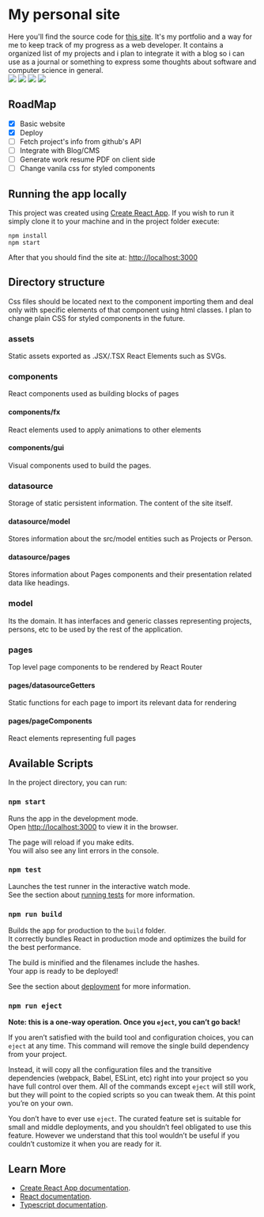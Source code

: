 # My personal site
Here you'll find the source code for [this site](https://lukasmolin.github.io/).
It's my portfolio and a way for me to keep track of my progress as a web developer. It contains a organized list of my projects and i plan to integrate it with a blog so i can use as a journal or something to express some thoughts about software and computer science in general.\
<img src="https://img.shields.io/badge/Typescript-007ACC.svg?style=flat-square&logo=typescript&logoColor=white"></img>
<img src="https://img.shields.io/badge/React-61CDE8.svg?style=flat-square&logo=react&logoColor=white"></img>
<img src="https://img.shields.io/badge/HTML-E34F26.svg?style=flat-square&logo=html5&logoColor=white"></img>
<img src="https://img.shields.io/badge/CSS-1572B6.svg?style=flat-square&logo=css3&logoColor=white"></img>

## RoadMap

- [x] Basic website
- [x] Deploy
- [ ] Fetch project's info from github's API
- [ ] Integrate with Blog/CMS
- [ ] Generate work resume PDF on client side
- [ ] Change vanila css for styled components

## Running the app locally

This project was created using [Create React App](https://github.com/facebook/create-react-app).
If you wish to run it simply clone it to your machine and in the project folder execute:
```
npm install
npm start
```
After that you should find the site at: [http://localhost:3000](http://localhost:3000)

## Directory structure

Css files should be located next to the component importing them and deal only with specific elements of that component using html classes. I plan to change plain CSS for styled components in the future.
### assets

Static assets exported as .JSX/.TSX React Elements such as SVGs.

### components

React components used as building blocks of pages

#### components/fx

React elements used to apply animations to other elements

#### components/gui

Visual components used to build the pages.

### datasource

Storage of static persistent information. The content of the site itself.

#### datasource/model

Stores information about the src/model entities such as Projects or Person.

#### datasource/pages

Stores information about Pages components and their presentation related data like headings.

### model

Its the domain. It has interfaces and generic classes representing projects, persons, etc to be used by the rest of the application.

### pages

Top level page components to be rendered by React Router

#### pages/datasourceGetters

Static functions for each page to import its relevant data for rendering

#### pages/pageComponents

React elements representing full pages
## Available Scripts

In the project directory, you can run:

### `npm start`

Runs the app in the development mode.\
Open [http://localhost:3000](http://localhost:3000) to view it in the browser.

The page will reload if you make edits.\
You will also see any lint errors in the console.

### `npm test`

Launches the test runner in the interactive watch mode.\
See the section about [running tests](https://facebook.github.io/create-react-app/docs/running-tests) for more information.

### `npm run build`

Builds the app for production to the `build` folder.\
It correctly bundles React in production mode and optimizes the build for the best performance.

The build is minified and the filenames include the hashes.\
Your app is ready to be deployed!

See the section about [deployment](https://facebook.github.io/create-react-app/docs/deployment) for more information.

### `npm run eject`

**Note: this is a one-way operation. Once you `eject`, you can’t go back!**

If you aren’t satisfied with the build tool and configuration choices, you can `eject` at any time. This command will remove the single build dependency from your project.

Instead, it will copy all the configuration files and the transitive dependencies (webpack, Babel, ESLint, etc) right into your project so you have full control over them. All of the commands except `eject` will still work, but they will point to the copied scripts so you can tweak them. At this point you’re on your own.

You don’t have to ever use `eject`. The curated feature set is suitable for small and middle deployments, and you shouldn’t feel obligated to use this feature. However we understand that this tool wouldn’t be useful if you couldn’t customize it when you are ready for it.

## Learn More

* [Create React App documentation](https://facebook.github.io/create-react-app/docs/getting-started).
* [React documentation](https://reactjs.org/).
* [Typescript documentation](https://www.typescriptlang.org/).
